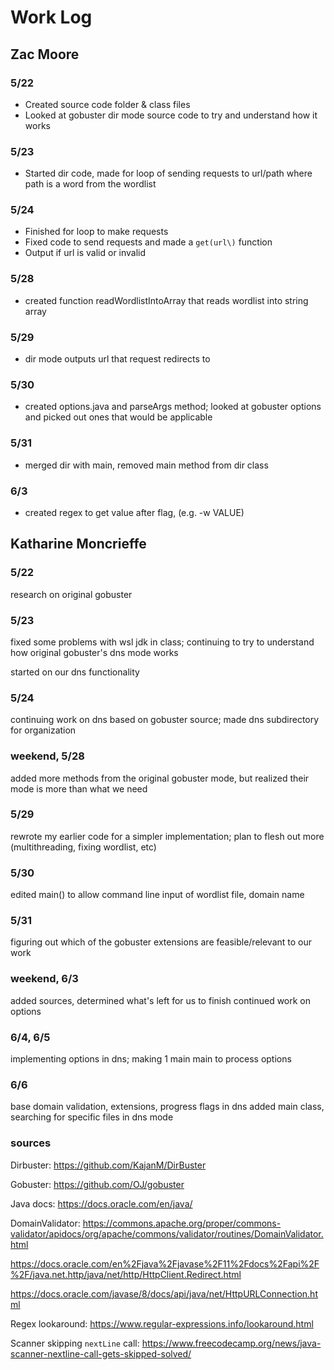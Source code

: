 # Work Log

## Zac Moore

### 5/22

- Created source code folder & class files
- Looked at gobuster dir mode source code to try and understand how it works

### 5/23

- Started dir code, made for loop of sending requests to url/path where path is a word from the wordlist

### 5/24
- Finished for loop to make requests
- Fixed code to send requests and made a `get(url\)` function
- Output if url is valid or invalid

### 5/28
- created function readWordlistIntoArray that reads wordlist into string array

### 5/29 
- dir mode outputs url that request redirects to

### 5/30
- created options.java and parseArgs method; looked at gobuster options and picked out ones that would be applicable

### 5/31 
- merged dir with main, removed main method from dir class

### 6/3 
- created regex to get value after flag, (e.g. -w VALUE)

## Katharine Moncrieffe

### 5/22
research on original gobuster

### 5/23
fixed some problems with wsl jdk in class; continuing to try to understand how original gobuster's dns mode works

started on our dns functionality

### 5/24
continuing work on dns based on gobuster source; made dns subdirectory for organization

### weekend, 5/28
added more methods from the original gobuster mode, but realized their mode is more than what we need

### 5/29
rewrote my earlier code for a simpler implementation; plan to flesh out more (multithreading, fixing wordlist, etc)

### 5/30
edited main() to allow command line input of wordlist file, domain name

### 5/31
figuring out which of the gobuster extensions are feasible/relevant to our work

### weekend, 6/3
added sources, determined what's left for us to finish
continued work on options

### 6/4, 6/5
implementing options in dns; making 1 main main to process options

### 6/6
base domain validation, extensions, progress flags in dns
added main class, searching for specific files in dns mode

### sources
Dirbuster: https://github.com/KajanM/DirBuster

Gobuster: https://github.com/OJ/gobuster

Java docs: https://docs.oracle.com/en/java/

DomainValidator: https://commons.apache.org/proper/commons-validator/apidocs/org/apache/commons/validator/routines/DomainValidator.html 
        
https://docs.oracle.com/en%2Fjava%2Fjavase%2F11%2Fdocs%2Fapi%2F%2F/java.net.http/java/net/http/HttpClient.Redirect.html

https://docs.oracle.com/javase/8/docs/api/java/net/HttpURLConnection.html
          
Regex lookaround: https://www.regular-expressions.info/lookaround.html

Scanner skipping `nextLine` call: https://www.freecodecamp.org/news/java-scanner-nextline-call-gets-skipped-solved/
